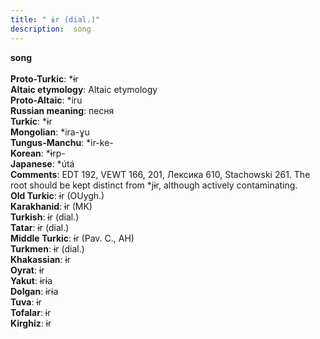 ```yaml
---
title: " ɨr (dial.)"
description:  song
---
```

<p data-pagefind-weight="0.5">
<strong> song</strong><br><br>
<strong>Proto-Turkic</strong>:  *ɨr<br>
<strong>Altaic etymology</strong>:  Altaic etymology<br>
<strong> Proto-Altaic</strong>:  *íru<br>
<strong>Russian meaning</strong>:  песня<br>
<strong>Turkic</strong>:  *ɨr<br>
<strong>Mongolian</strong>:  *ira-ɣu<br>
<strong>Tungus-Manchu</strong>:  *ir-ke-<br>
<strong>Korean</strong>:  *ɨrp-<br>
<strong>Japanese</strong>:  *útá<br>
<strong>Comments</strong>:  EDT 192, VEWT 166, 201, Лексика 610, Stachowski 261. The root should be kept distinct from *jɨr, although actively contaminating.<br>
<strong>Old Turkic</strong>:  ɨr (OUygh.)<br>
<strong>Karakhanid</strong>:  ɨr (MK)<br>
<strong>Turkish</strong>:  ɨr (dial.)<br>
<strong>Tatar</strong>:  ɨr (dial.)<br>
<strong>Middle Turkic</strong>:  ɨr (Pav. C., AH)<br>
<strong>Turkmen</strong>:  ɨr (dial.)<br>
<strong>Khakassian</strong>:  ɨr<br>
<strong>Oyrat</strong>:  ɨr<br>
<strong>Yakut</strong>:  ɨrɨa<br>
<strong>Dolgan</strong>:  ɨrɨa<br>
<strong>Tuva</strong>:  ɨr<br>
<strong>Tofalar</strong>:  ɨr<br>
<strong>Kirghiz</strong>:  ɨr<br>

</p>
